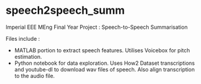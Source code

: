 # speech2speech_summ
Imperial EEE MEng Final Year Project : Speech-to-Speech Summarisation

Files include : 
- MATLAB portion to extract speech features. Utilises Voicebox for pitch estimation.
- Python notebook for data exploration. Uses How2 Dataset transcriptions and youtube-dl to download wav files of speech. Also align transcription to the audio file.